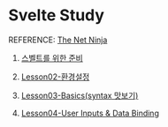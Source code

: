 # Svelte Study

REFERENCE: [The Net Ninja](https://youtu.be/QJJjXRIg7kI)

1. [스벨트를 위한 준비](https://github.com/hy6219/svelte_study/blob/main/Overview.md)

2. [Lesson02-환경설정](https://github.com/hy6219/svelte_study/blob/main/Lesson02-Setting%20Up%20a%20Svelte%20app.md)

3. [Lesson03-Basics(syntax 맛보기)](https://github.com/hy6219/svelte_study/blob/main/Lesson03%20-%20Svelte%20Basics.md)

4. [Lesson04-User Inputs & Data Binding](https://github.com/hy6219/svelte_study/blob/main/Lesson04-User%20Input%20%26%20Data%20Binding.md)